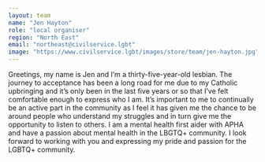 ```yaml
---
layout: team
name: "Jen Hayton"
role: "local organiser"
region: "North East"
email: "northeast@civilservice.lgbt"
image: "https://www.civilservice.lgbt/images/store/team/jen-hayton.jpg"
---
```


Greetings, my name is Jen and I’m a thirty-five-year-old lesbian. The journey to acceptance has been a long road for me due to my Catholic upbringing and it’s only been in the last five years or so that I’ve felt comfortable enough to express who I am. It’s important to me to continually be an active part in the community as I feel it has given me the chance to be around people who understand my struggles and in turn give me the opportunity to listen to others. I am a mental health first aider with APHA and have a passion about mental health in the LBGTQ+ community. I look forward to working with you and expressing my pride and passion for the LGBTQ+ community.

